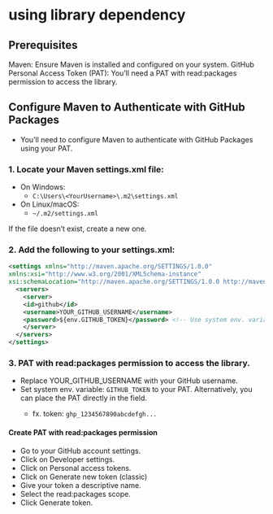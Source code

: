 
# using library dependency

## Prerequisites
Maven: Ensure Maven is installed and configured on your system.
GitHub Personal Access Token (PAT): You’ll need a PAT with read:packages permission to access the library.


## Configure Maven to Authenticate with GitHub Packages

- You’ll need to configure Maven to authenticate with GitHub Packages using your PAT.

### 1. Locate your Maven settings.xml file:

- On Windows: 
  - `C:\Users\<YourUsername>\.m2\settings.xml`
- On Linux/macOS: 
  - `~/.m2/settings.xml`

If the file doesn’t exist, create a new one.

### 2. Add the following to your settings.xml:

```xml
<settings xmlns="http://maven.apache.org/SETTINGS/1.0.0"
xmlns:xsi="http://www.w3.org/2001/XMLSchema-instance"
xsi:schemaLocation="http://maven.apache.org/SETTINGS/1.0.0 http://maven.apache.org/xsd/settings-1.0.0.xsd">
  <servers>
    <server>
    <id>github</id>
    <username>YOUR_GITHUB_USERNAME</username>
    <password>${env.GITHUB_TOKEN}</password> <!-- Use system env. variable: GITHUB_TOKEN -->
    </server>
  </servers>
</settings>
```


### 3. PAT with read:packages permission to access the library.
- Replace YOUR_GITHUB_USERNAME with your GitHub username.
- Set system env. variable: `GITHUB_TOKEN`  to your PAT. Alternatively, you can place the PAT directly in the <password> field.
  - fx. token: `ghp_1234567890abcdefgh...`

#### Create PAT with read:packages permission
- Go to your GitHub account settings.
- Click on Developer settings.
- Click on Personal access tokens.
- Click on Generate new token (classic)
- Give your token a descriptive name.
- Select the read:packages scope.
- Click Generate token.
